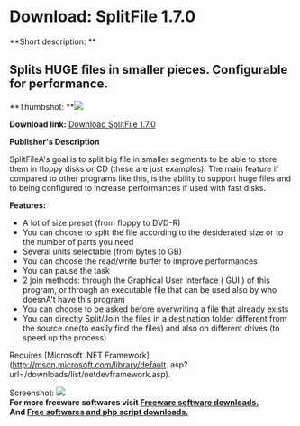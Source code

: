 # Download: SplitFile 1.7.0

**Short description: **

## Splits HUGE files in smaller pieces. Configurable for performance.

  
**Thumbshot: **![](http://www.freewarefiles.com/screenshot/splitfile_complete_md.gif)   
  
**Download link:** [Download SplitFile 1.7.0](http://freesoftwares.boysofts.com/SplitFile_program_10448.html)  
  

**Publisher's Description**  
  

SplitFileA's goal is to split big file in smaller segments to be able to store
them in floppy disks or CD (these are just examples). The main feature if
compared to other programs like this, is the ability to support huge files and
to being configured to increase performances if used with fast disks.

**Features:**

  * A lot of size preset (from floppy to DVD-R) 
  * You can choose to split the file according to the desiderated size or to the number of parts you need 
  * Several units selectable (from bytes to GB) 
  * You can choose the read/write buffer to improve performances 
  * You can pause the task 
  * 2 join methods: through the Graphical User Interface ( GUI ) of this program, or through an executable file that can be used also by who doesnA't have this program 
  * You can choose to be asked before overwriting a file that already exists 
  * You can directly Split/Join the files in a destination folder different from the source one(to easily find the files) and also on different drives (to speed up the process) 

Requires [Microsoft .NET Framework](http://msdn.microsoft.com/library/default.
asp?url=/downloads/list/netdevframework.asp).

  
  
Screenshot:
![](http://www.freewarefiles.com/screenshot/splitfile_complete.gif)  
**For more freeware softwares visit [Freeware software downloads.](http://freesoftwares.boysofts.com/)**   
**And [Free softwares and php script downloads.](http://www.boysofts.com/)**

